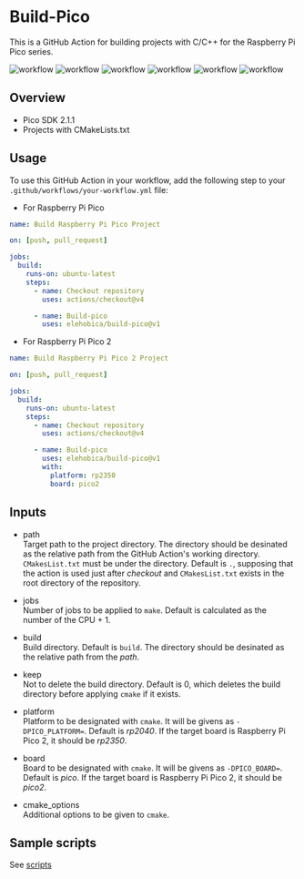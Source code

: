 # Build-Pico
This is a GitHub Action for building projects with C/C++ for the Raspberry Pi Pico series.

![workflow](https://github.com/elehobica/build-pico/actions/workflows/test_blink.yml/badge.svg)
![workflow](https://github.com/elehobica/build-pico/actions/workflows/test_RPi_Pico_WAV_Player.yml/badge.svg)
![workflow](https://github.com/elehobica/build-pico/actions/workflows/test_pico_battery_op.yml/badge.svg)
![workflow](https://github.com/elehobica/build-pico/actions/workflows/test_pico_spdif_dac_hpamp.yml/badge.svg)
![workflow](https://github.com/elehobica/build-pico/actions/workflows/test_pico_spdif_recorder.yml/badge.svg)
![workflow](https://github.com/elehobica/build-pico/actions/workflows/test_pico_level_meter.yml/badge.svg)

## Overview
* Pico SDK 2.1.1
* Projects with CMakeLists.txt

## Usage
To use this GitHub Action in your workflow, add the following step to your `.github/workflows/your-workflow.yml` file:

* For Raspberry Pi Pico
```yaml
name: Build Raspberry Pi Pico Project

on: [push, pull_request]

jobs:
  build:
    runs-on: ubuntu-latest
    steps:
      - name: Checkout repository
        uses: actions/checkout@v4

      - name: Build-pico
        uses: elehobica/build-pico@v1
```

* For Raspberry Pi Pico 2
```yaml
name: Build Raspberry Pi Pico 2 Project

on: [push, pull_request]

jobs:
  build:
    runs-on: ubuntu-latest
    steps:
      - name: Checkout repository
        uses: actions/checkout@v4

      - name: Build-pico
        uses: elehobica/build-pico@v1
        with:
          platform: rp2350
          board: pico2
```

## Inputs
* path<br>
Target path to the project directory.
The directory should be desinated as the relative path from the GitHub Action's working directory.
`CMakesList.txt` must be under the directory.
Default is `.`, supposing that the action is used just after _checkout_ and `CMakesList.txt` exists in the root directory of the repository.

* jobs<br>
Number of jobs to be applied to `make`.
Default is calculated as the number of the CPU + 1.

* build<br>
Build directory. Default is `build`.
The directory should be desinated as the relative path from the _path_.

* keep<br>
Not to delete the build directory.
Default is 0, which deletes the build directory before applying `cmake` if it exists.

* platform<br>
Platform to be designated with `cmake`.
It will be givens as `-DPICO_PLATFORM=`.
Default is _rp2040_.
If the target board is Raspberry Pi Pico 2, it should be _rp2350_.

* board<br>
Board to be designated with `cmake`.
It will be givens as `-DPICO_BOARD=`.
Default is _pico_.
If the target board is Raspberry Pi Pico 2, it should be _pico2_.

* cmake_options<br>
Additional options to be given to `cmake`.

## Sample scripts
See [scripts](.github/workflows/)